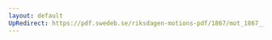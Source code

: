 ```yaml
---
layout: default
UpRedirect: https://pdf.swedeb.se/riksdagen-motions-pdf/1867/mot_1867__ak__00204/mot_1867__ak__00204_002.pdf
---
```

